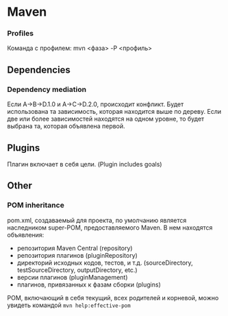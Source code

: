 # Maven

### Profiles
Команда с профилем: mvn <фаза> -P <профиль>

## Dependencies
### Dependency mediation
Если A->B->D.1.0 и A->C->D.2.0, происходит конфликт. Будет использована та зависимость, которая находится выше по дереву.
Если две или более зависимостей находятся на одном уровне, то будет выбрана та, которая объявлена первой.

## Plugins
Плагин включает в себя цели. (Plugin includes goals)

## Other
### POM inheritance
pom.xml, создаваемый для проекта, по умолчанию является наследником super-POM, предоставляемого Maven. В нем находятся объявления:
* репозитория Maven Central (repository)
* репозитория плагинов (pluginRepository)
* директорий исходных кодов, тестов, и т.д. (sourceDirectory, testSourceDirectory, outputDirectory, etc.)
* версии плагинов (pluginManagement)
* плагинов, привязанных к фазам сборки (plugins)

POM, включающий в себя текущий, всех родителей и корневой, можно увидеть командой `mvn help:effective-pom`